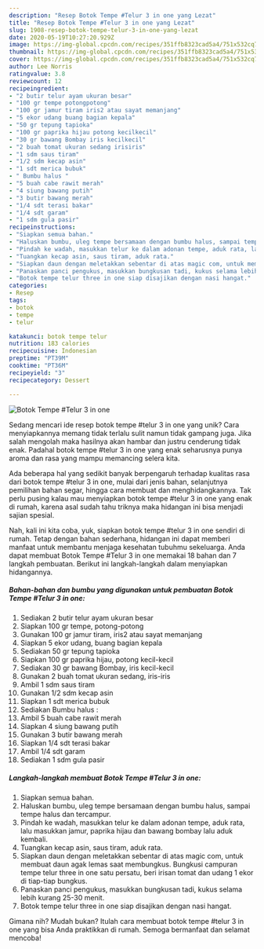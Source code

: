 ```yaml
---
description: "Resep Botok Tempe #Telur 3 in one yang Lezat"
title: "Resep Botok Tempe #Telur 3 in one yang Lezat"
slug: 1908-resep-botok-tempe-telur-3-in-one-yang-lezat
date: 2020-05-19T10:27:20.929Z
image: https://img-global.cpcdn.com/recipes/351ffb8323cad5a4/751x532cq70/botok-tempe-telur-3-in-one-foto-resep-utama.jpg
thumbnail: https://img-global.cpcdn.com/recipes/351ffb8323cad5a4/751x532cq70/botok-tempe-telur-3-in-one-foto-resep-utama.jpg
cover: https://img-global.cpcdn.com/recipes/351ffb8323cad5a4/751x532cq70/botok-tempe-telur-3-in-one-foto-resep-utama.jpg
author: Lee Norris
ratingvalue: 3.8
reviewcount: 12
recipeingredient:
- "2 butir telur ayam ukuran besar"
- "100 gr tempe potongpotong"
- "100 gr jamur tiram iris2 atau sayat memanjang"
- "5 ekor udang buang bagian kepala"
- "50 gr tepung tapioka"
- "100 gr paprika hijau potong kecilkecil"
- "30 gr bawang Bombay iris kecilkecil"
- "2 buah tomat ukuran sedang irisiris"
- "1 sdm saus tiram"
- "1/2 sdm kecap asin"
- "1 sdt merica bubuk"
- " Bumbu halus "
- "5 buah cabe rawit merah"
- "4 siung bawang putih"
- "3 butir bawang merah"
- "1/4 sdt terasi bakar"
- "1/4 sdt garam"
- "1 sdm gula pasir"
recipeinstructions:
- "Siapkan semua bahan."
- "Haluskan bumbu, uleg tempe bersamaan dengan bumbu halus, sampai tempe halus dan tercampur."
- "Pindah ke wadah, masukkan telur ke dalam adonan tempe, aduk rata, lalu masukkan jamur, paprika hijau dan bawang bombay lalu aduk kembali."
- "Tuangkan kecap asin, saus tiram, aduk rata."
- "Siapkan daun dengan meletakkan sebentar di atas magic com, untuk membuat daun agak lemas saat membungkus. Bungkusi campuran tempe telur three in one satu persatu, beri irisan tomat dan udang 1 ekor di tiap-tiap bungkus."
- "Panaskan panci pengukus, masukkan bungkusan tadi, kukus selama lebih kurang 25-30 menit."
- "Botok tempe telur three in one siap disajikan dengan nasi hangat."
categories:
- Resep
tags:
- botok
- tempe
- telur

katakunci: botok tempe telur 
nutrition: 183 calories
recipecuisine: Indonesian
preptime: "PT39M"
cooktime: "PT36M"
recipeyield: "3"
recipecategory: Dessert

---
```



![Botok Tempe #Telur 3 in one](https://img-global.cpcdn.com/recipes/351ffb8323cad5a4/751x532cq70/botok-tempe-telur-3-in-one-foto-resep-utama.jpg)

Sedang mencari ide resep botok tempe #telur 3 in one yang unik? Cara menyiapkannya memang tidak terlalu sulit namun tidak gampang juga. Jika salah mengolah maka hasilnya akan hambar dan justru cenderung tidak enak. Padahal botok tempe #telur 3 in one yang enak seharusnya punya aroma dan rasa yang mampu memancing selera kita.

Ada beberapa hal yang sedikit banyak berpengaruh terhadap kualitas rasa dari botok tempe #telur 3 in one, mulai dari jenis bahan, selanjutnya pemilihan bahan segar, hingga cara membuat dan menghidangkannya. Tak perlu pusing kalau mau menyiapkan botok tempe #telur 3 in one yang enak di rumah, karena asal sudah tahu triknya maka hidangan ini bisa menjadi sajian spesial.




Nah, kali ini kita coba, yuk, siapkan botok tempe #telur 3 in one sendiri di rumah. Tetap dengan bahan sederhana, hidangan ini dapat memberi manfaat untuk membantu menjaga kesehatan tubuhmu sekeluarga. Anda dapat membuat Botok Tempe #Telur 3 in one memakai 18 bahan dan 7 langkah pembuatan. Berikut ini langkah-langkah dalam menyiapkan hidangannya.

<!--inarticleads1-->

##### Bahan-bahan dan bumbu yang digunakan untuk pembuatan Botok Tempe #Telur 3 in one:

1. Sediakan 2 butir telur ayam ukuran besar
1. Siapkan 100 gr tempe, potong-potong
1. Gunakan 100 gr jamur tiram, iris2 atau sayat memanjang
1. Siapkan 5 ekor udang, buang bagian kepala
1. Sediakan 50 gr tepung tapioka
1. Siapkan 100 gr paprika hijau, potong kecil-kecil
1. Sediakan 30 gr bawang Bombay, iris kecil-kecil
1. Gunakan 2 buah tomat ukuran sedang, iris-iris
1. Ambil 1 sdm saus tiram
1. Gunakan 1/2 sdm kecap asin
1. Siapkan 1 sdt merica bubuk
1. Sediakan  Bumbu halus :
1. Ambil 5 buah cabe rawit merah
1. Siapkan 4 siung bawang putih
1. Gunakan 3 butir bawang merah
1. Siapkan 1/4 sdt terasi bakar
1. Ambil 1/4 sdt garam
1. Sediakan 1 sdm gula pasir




<!--inarticleads2-->

##### Langkah-langkah membuat Botok Tempe #Telur 3 in one:

1. Siapkan semua bahan.
1. Haluskan bumbu, uleg tempe bersamaan dengan bumbu halus, sampai tempe halus dan tercampur.
1. Pindah ke wadah, masukkan telur ke dalam adonan tempe, aduk rata, lalu masukkan jamur, paprika hijau dan bawang bombay lalu aduk kembali.
1. Tuangkan kecap asin, saus tiram, aduk rata.
1. Siapkan daun dengan meletakkan sebentar di atas magic com, untuk membuat daun agak lemas saat membungkus. Bungkusi campuran tempe telur three in one satu persatu, beri irisan tomat dan udang 1 ekor di tiap-tiap bungkus.
1. Panaskan panci pengukus, masukkan bungkusan tadi, kukus selama lebih kurang 25-30 menit.
1. Botok tempe telur three in one siap disajikan dengan nasi hangat.




Gimana nih? Mudah bukan? Itulah cara membuat botok tempe #telur 3 in one yang bisa Anda praktikkan di rumah. Semoga bermanfaat dan selamat mencoba!

